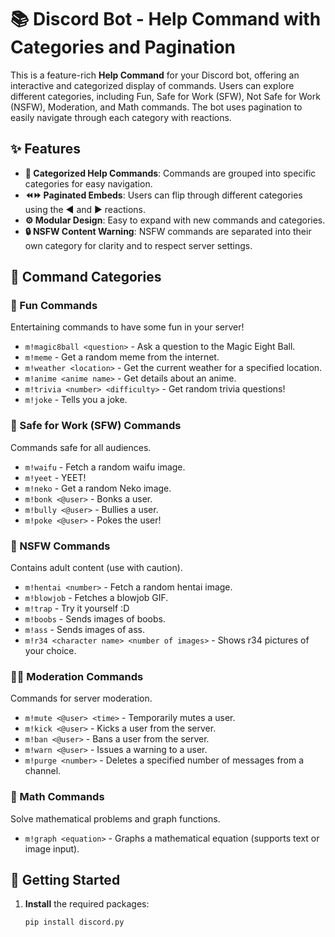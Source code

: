 # 📚 Discord Bot - Help Command with Categories and Pagination

This is a feature-rich **Help Command** for your Discord bot, offering an interactive and categorized display of commands. Users can explore different categories, including Fun, Safe for Work (SFW), Not Safe for Work (NSFW), Moderation, and Math commands. The bot uses pagination to easily navigate through each category with reactions.

## ✨ Features
- **📄 Categorized Help Commands**: Commands are grouped into specific categories for easy navigation.
- **⏪⏩ Paginated Embeds**: Users can flip through different categories using the ◀️ and ▶️ reactions.
- **⚙️ Modular Design**: Easy to expand with new commands and categories.
- **🔒 NSFW Content Warning**: NSFW commands are separated into their own category for clarity and to respect server settings.

## 📜 Command Categories

### 🎉 Fun Commands
Entertaining commands to have some fun in your server!
- `m!magic8ball <question>` - Ask a question to the Magic Eight Ball.
- `m!meme` - Get a random meme from the internet.
- `m!weather <location>` - Get the current weather for a specified location.
- `m!anime <anime name>` - Get details about an anime.
- `m!trivia <number> <difficulty>` - Get random trivia questions!
- `m!joke` - Tells you a joke.

### 🌸 Safe for Work (SFW) Commands
Commands safe for all audiences.
- `m!waifu` - Fetch a random waifu image.
- `m!yeet` - YEET!
- `m!neko` - Get a random Neko image.
- `m!bonk <@user>` - Bonks a user.
- `m!bully <@user>` - Bullies a user.
- `m!poke <@user>` - Pokes the user!

### 🔞 NSFW Commands
Contains adult content (use with caution).
- `m!hentai <number>` - Fetch a random hentai image.
- `m!blowjob` - Fetches a blowjob GIF.
- `m!trap` - Try it yourself :D
- `m!boobs` - Sends images of boobs.
- `m!ass` - Sends images of ass.
- `m!r34 <character name> <number of images>` - Shows r34 pictures of your choice.

### 👩‍⚖️ Moderation Commands
Commands for server moderation.
- `m!mute <@user> <time>` - Temporarily mutes a user.
- `m!kick <@user>` - Kicks a user from the server.
- `m!ban <@user>` - Bans a user from the server.
- `m!warn <@user>` - Issues a warning to a user.
- `m!purge <number>` - Deletes a specified number of messages from a channel.

### 📐 Math Commands
Solve mathematical problems and graph functions.
- `m!graph <equation>` - Graphs a mathematical equation (supports text or image input).

## 🚀 Getting Started

1. **Install** the required packages:
   ```bash
   pip install discord.py
